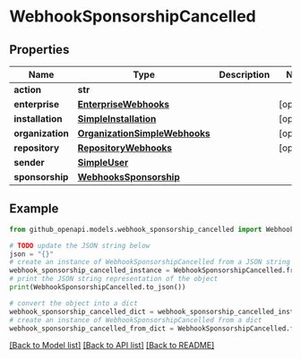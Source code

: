 # WebhookSponsorshipCancelled


## Properties

Name | Type | Description | Notes
------------ | ------------- | ------------- | -------------
**action** | **str** |  | 
**enterprise** | [**EnterpriseWebhooks**](EnterpriseWebhooks.md) |  | [optional] 
**installation** | [**SimpleInstallation**](SimpleInstallation.md) |  | [optional] 
**organization** | [**OrganizationSimpleWebhooks**](OrganizationSimpleWebhooks.md) |  | [optional] 
**repository** | [**RepositoryWebhooks**](RepositoryWebhooks.md) |  | [optional] 
**sender** | [**SimpleUser**](SimpleUser.md) |  | 
**sponsorship** | [**WebhooksSponsorship**](WebhooksSponsorship.md) |  | 

## Example

```python
from github_openapi.models.webhook_sponsorship_cancelled import WebhookSponsorshipCancelled

# TODO update the JSON string below
json = "{}"
# create an instance of WebhookSponsorshipCancelled from a JSON string
webhook_sponsorship_cancelled_instance = WebhookSponsorshipCancelled.from_json(json)
# print the JSON string representation of the object
print(WebhookSponsorshipCancelled.to_json())

# convert the object into a dict
webhook_sponsorship_cancelled_dict = webhook_sponsorship_cancelled_instance.to_dict()
# create an instance of WebhookSponsorshipCancelled from a dict
webhook_sponsorship_cancelled_from_dict = WebhookSponsorshipCancelled.from_dict(webhook_sponsorship_cancelled_dict)
```
[[Back to Model list]](../README.md#documentation-for-models) [[Back to API list]](../README.md#documentation-for-api-endpoints) [[Back to README]](../README.md)


